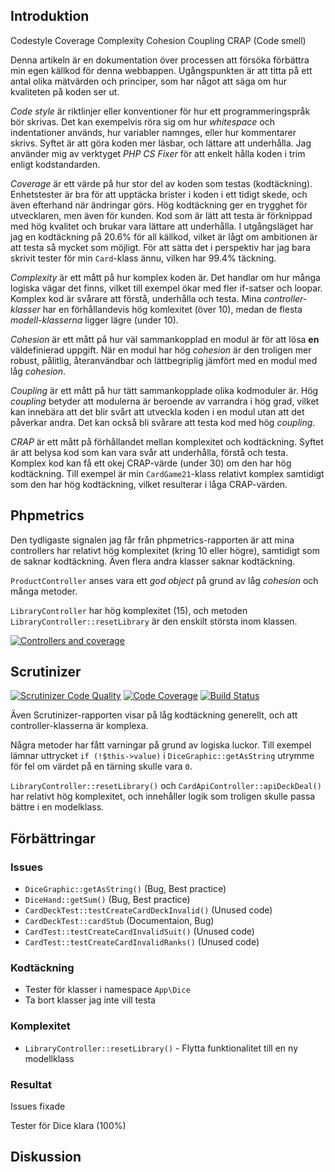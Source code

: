 ## Introduktion

Codestyle
Coverage
Complexity
Cohesion
Coupling
CRAP
(Code smell)

Denna artikeln är en dokumentation över processen att försöka förbättra min egen källkod för denna webbappen. Ugångspunkten är att titta på ett antal olika mätvärden och principer, som har något att säga om hur kvaliteten på koden ser ut.

*Code style* är riktlinjer eller konventioner för hur ett programmeringspråk bör skrivas. Det kan exempelvis röra sig om hur *whitespace* och indentationer används, hur variabler namnges, eller hur kommentarer skrivs. Syftet är att göra koden mer läsbar, och lättare att underhålla. Jag använder mig av verktyget *PHP CS Fixer* för att enkelt hålla koden i trim enligt kodstandarden.

*Coverage* är ett värde på hur stor del av koden som testas (kodtäckning). Enhetstester är bra för att upptäcka brister i koden i ett tidigt skede, och även efterhand när ändringar görs. Hög kodtäckning ger en trygghet för utvecklaren, men även för kunden. Kod som är lätt att testa är förknippad med hög kvalitet och brukar vara lättare att underhålla. I utgångsläget har jag en kodtäckning på 20.6% för all källkod, vilket är lågt om ambitionen är att testa så mycket som möjligt. För att sätta det i perspektiv har jag bara skrivit tester för min `Card`-klass ännu, vilken har 99.4% täckning.

*Complexity* är ett mått på hur komplex koden är. Det handlar om hur många logiska vägar det finns, vilket till exempel ökar med fler if-satser och loopar. Komplex kod är svårare att förstå, underhålla och testa. Mina *controller-klasser* har en förhållandevis hög komlexitet (över 10), medan de flesta *modell-klasserna* ligger lägre (under 10).

*Cohesion* är ett mått på hur väl sammankopplad en modul är för att lösa **en** väldefinierad uppgift. När en modul har hög *cohesion* är den troligen mer robust, pålitlig, återanvändbar och lättbegriplig jämfört med en modul med låg *cohesion*.

*Coupling* är ett mått på hur tätt sammankopplade olika kodmoduler är. Hög *coupling* betyder att modulerna är beroende av varrandra i hög grad, vilket kan innebära att det blir svårt att utveckla koden i en modul utan att det påverkar andra. Det kan också bli svårare att testa kod med hög *coupling*.

*CRAP* är ett mått på förhållandet mellan komplexitet och kodtäckning. Syftet är att belysa kod som kan vara svår att underhålla, förstå och testa. Komplex kod kan få ett okej CRAP-värde (under 30) om den har hög kodtäckning. Till exempel är min `CardGame21`-klass relativt komplex samtidigt som den har hög kodtäckning, vilket resulterar i låga CRAP-värden.


## Phpmetrics
Den tydligaste signalen jag får från phpmetrics-rapporten är att mina controllers har relativt hög komplexitet (kring 10 eller högre), samtidigt som de saknar kodtäckning. Även flera andra klasser saknar kodtäckning.

`ProductController` anses vara ett *god object* på grund av låg *cohesion* och många metoder. 

`LibraryController` har hög komplexitet (15), och metoden `LibraryController::resetLibrary` är den enskilt största inom klassen.

<a href="img/metrics/phpmetrics-coverage.png">
    <img
        class="img"
        src="img/metrics/phpmetrics-coverage.png"
        alt="Controllers and coverage"
    >
</a>

<!-- ![Controllers and coverage]({{ asset('img/metrics/phpmetrics-coverage.png') }}) -->


## Scrutinizer

[![Scrutinizer Code Quality](https://scrutinizer-ci.com/g/lohengrin1337/mvc-report/badges/quality-score.png?b=main)](https://scrutinizer-ci.com/g/lohengrin1337/mvc-report/?branch=main)
[![Code Coverage](https://scrutinizer-ci.com/g/lohengrin1337/mvc-report/badges/coverage.png?b=main)](https://scrutinizer-ci.com/g/lohengrin1337/mvc-report/?branch=main)
[![Build Status](https://scrutinizer-ci.com/g/lohengrin1337/mvc-report/badges/build.png?b=main)](https://scrutinizer-ci.com/g/lohengrin1337/mvc-report/build-status/main)

Även Scrutinizer-rapporten visar på låg kodtäckning generellt, och att controller-klasserna är komplexa.

Några metoder har fått varningar på grund av logiska luckor. Till exempel lämnar uttrycket `if (!$this->value)` i `DiceGraphic::getAsString` utrymme för fel om värdet på en tärning skulle vara `0`.

`LibraryController::resetLibrary()` och `CardApiController::apiDeckDeal()` har relativt hög komplexitet, och innehåller logik som troligen skulle passa bättre i en modelklass.


## Förbättringar

### Issues
- `DiceGraphic::getAsString()` (Bug, Best practice)
- `DiceHand::getSum()` (Bug, Best practice)
- `CardDeckTest::testCreateCardDeckInvalid()` (Unused code)
- `CardDeckTest::cardStub` (Documentaion, Bug)
- `CardTest::testCreateCardInvalidSuit()` (Unused code)
- `CardTest::testCreateCardInvalidRanks()` (Unused code)


### Kodtäckning
- Tester för klasser i namespace `App\Dice`
- Ta bort klasser jag inte vill testa

### Komplexitet
- `LibraryController::resetLibrary()` - Flytta funktionalitet till en ny modellklass


### Resultat
Issues fixade

Tester för Dice klara (100%)




## Diskussion